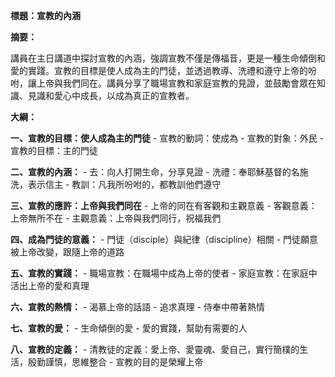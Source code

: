 **標題：宣教的內涵**

**摘要：**

講員在主日講道中探討宣教的內涵，強調宣教不僅是傳福音，更是一種生命傾倒和愛的實踐。宣教的目標是使人成為主的門徒，並透過教導、洗禮和遵守上帝的吩咐，讓上帝與我們同在。講員分享了職場宣教和家庭宣教的見證，並鼓勵會眾在知識、見識和愛心中成長，以成為真正的宣教者。

**大綱：**

**一、宣教的目標：使人成為主的門徒**
    - 宣教的動詞：使成為
    - 宣教的對象：外民
    - 宣教的目標：主的門徒

**二、宣教的內涵：**
    - 去：向人打開生命，分享見證
    - 洗禮：奉耶穌基督的名施洗，表示信主
    - 教訓：凡我所吩咐的，都教訓他們遵守

**三、宣教的應許：上帝與我們同在**
    - 上帝的同在有客觀和主觀意義
    - 客觀意義：上帝無所不在
    - 主觀意義：上帝與我們同行，祝福我們

**四、成為門徒的意義：**
    - 門徒（disciple）與紀律（discipline）相關
    - 門徒願意被上帝改變，跟隨上帝的道路

**五、宣教的實踐：**
    - 職場宣教：在職場中成為上帝的使者
    - 家庭宣教：在家庭中活出上帝的愛和真理

**六、宣教的熱情：**
    - 渴慕上帝的話語
    - 追求真理
    - 侍奉中帶著熱情

**七、宣教的愛：**
    - 生命傾倒的愛
    - 愛的實踐，幫助有需要的人

**八、宣教的定義：**
    - 清教徒的定義：愛上帝、愛靈魂、愛自己，實行簡樸的生活，殷勤謹慎，思維整合
    - 宣教的目的是榮耀上帝